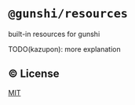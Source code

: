 # `@gunshi/resources`

built-in resources for gunshi

TODO(kazupon): more explanation

## ©️ License

[MIT](http://opensource.org/licenses/MIT)
